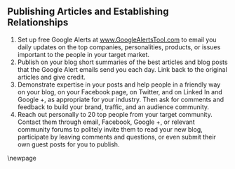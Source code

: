 ## Publishing Articles and Establishing Relationships ##

1. Set up free Google Alerts at www.GoogleAlertsTool.com to email you daily updates on the top companies, personalities, products, or issues important to the people in your target market. 
2. Publish on your blog short summaries of the best articles and blog posts that the Google Alert emails send you each day. Link back to the original articles and give credit. 
3. Demonstrate expertise in your posts and help people in a friendly way on your blog, on your Facebook page, on Twitter, and on Linked In and Google +, as appropriate for your industry. Then ask for comments and feedback to build your brand, traffic, and an audience community. 
4. Reach out personally to 20 top people from your target community. Contact them through email, Facebook, Google +, or relevant community forums to politely invite them to read your new blog, participate by leaving comments and questions, or even submit their own guest posts for you to publish.

\newpage
